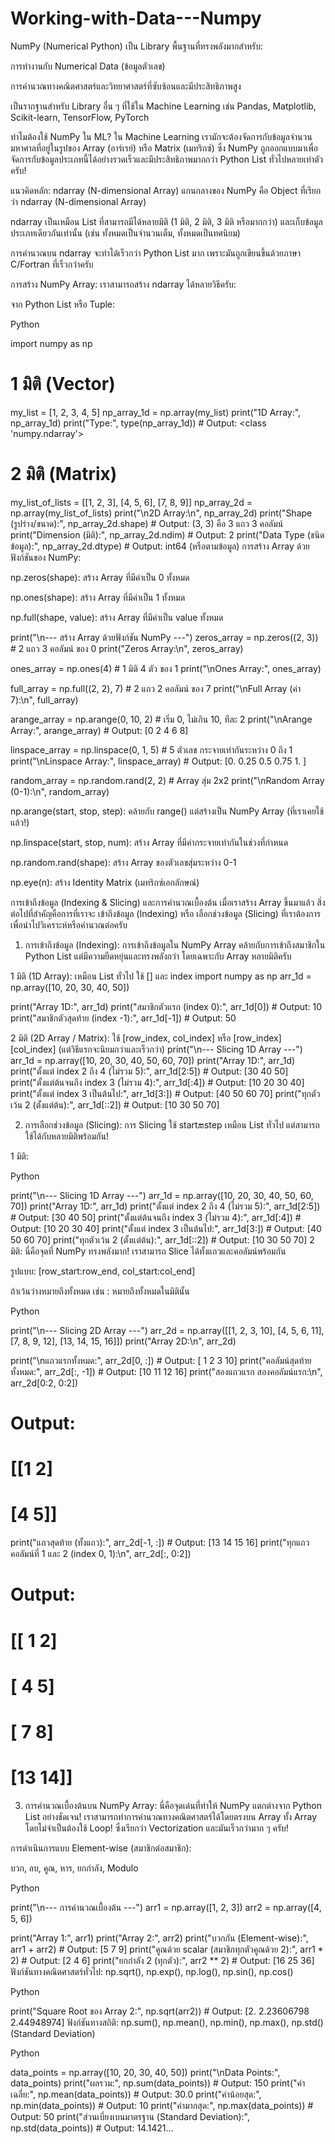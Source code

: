 # Working-with-Data---Numpy
NumPy (Numerical Python) เป็น Library พื้นฐานที่ทรงพลังมากสำหรับ:

การทำงานกับ Numerical Data (ข้อมูลตัวเลข)

การคำนวณทางคณิตศาสตร์และวิทยาศาสตร์ที่ซับซ้อนและมีประสิทธิภาพสูง

เป็นรากฐานสำหรับ Library อื่น ๆ ที่ใช้ใน Machine Learning เช่น Pandas, Matplotlib, Scikit-learn, TensorFlow, PyTorch

ทำไมต้องใช้ NumPy ใน ML?
ใน Machine Learning เรามักจะต้องจัดการกับข้อมูลจำนวนมหาศาลที่อยู่ในรูปของ Array (อาร์เรย์) หรือ Matrix (เมทริกซ์) ซึ่ง NumPy ถูกออกแบบมาเพื่อจัดการกับข้อมูลประเภทนี้ได้อย่างรวดเร็วและมีประสิทธิภาพมากกว่า Python List ทั่วไปหลายเท่าตัวครับ!

แนวคิดหลัก: ndarray (N-dimensional Array)
แกนกลางของ NumPy คือ Object ที่เรียกว่า ndarray (N-dimensional Array)

ndarray เป็นเหมือน List ที่สามารถมีได้หลายมิติ (1 มิติ, 2 มิติ, 3 มิติ หรือมากกว่า) และเก็บข้อมูลประเภทเดียวกันเท่านั้น (เช่น ทั้งหมดเป็นจำนวนเต็ม, ทั้งหมดเป็นทศนิยม)

การคำนวณบน ndarray จะทำได้เร็วกว่า Python List มาก เพราะมันถูกเขียนขึ้นด้วยภาษา C/Fortran ที่เร็วกว่าครับ

การสร้าง NumPy Array:
เราสามารถสร้าง ndarray ได้หลายวิธีครับ:

จาก Python List หรือ Tuple:

Python

import numpy as np

# 1 มิติ (Vector)
my_list = [1, 2, 3, 4, 5]
np_array_1d = np.array(my_list)
print("1D Array:", np_array_1d)
print("Type:", type(np_array_1d)) # Output: <class 'numpy.ndarray'>

# 2 มิติ (Matrix)
my_list_of_lists = [[1, 2, 3], [4, 5, 6], [7, 8, 9]]
np_array_2d = np.array(my_list_of_lists)
print("\n2D Array:\n", np_array_2d)
print("Shape (รูปร่าง/ขนาด):", np_array_2d.shape) # Output: (3, 3) คือ 3 แถว 3 คอลัมน์
print("Dimension (มิติ):", np_array_2d.ndim)     # Output: 2
print("Data Type (ชนิดข้อมูล):", np_array_2d.dtype) # Output: int64 (หรือตามข้อมูล)
การสร้าง Array ด้วยฟังก์ชันของ NumPy:

np.zeros(shape): สร้าง Array ที่มีค่าเป็น 0 ทั้งหมด

np.ones(shape): สร้าง Array ที่มีค่าเป็น 1 ทั้งหมด

np.full(shape, value): สร้าง Array ที่มีค่าเป็น value ทั้งหมด

print("\n--- สร้าง Array ด้วยฟังก์ชัน NumPy ---")
zeros_array = np.zeros((2, 3)) # 2 แถว 3 คอลัมน์ ของ 0
print("Zeros Array:\n", zeros_array)

ones_array = np.ones(4) # 1 มิติ 4 ตัว ของ 1
print("\nOnes Array:", ones_array)

full_array = np.full((2, 2), 7) # 2 แถว 2 คอลัมน์ ของ 7
print("\nFull Array (ค่า 7):\n", full_array)

arange_array = np.arange(0, 10, 2) # เริ่ม 0, ไม่เกิน 10, ทีละ 2
print("\nArange Array:", arange_array) # Output: [0 2 4 6 8]

linspace_array = np.linspace(0, 1, 5) # 5 ตัวเลข กระจายเท่ากันระหว่าง 0 ถึง 1
print("\nLinspace Array:", linspace_array) # Output: [0.   0.25 0.5  0.75 1.  ]

random_array = np.random.rand(2, 2) # Array สุ่ม 2x2
print("\nRandom Array (0-1):\n", random_array)

np.arange(start, stop, step): คล้ายกับ range() แต่สร้างเป็น NumPy Array (ที่เราเคยใช้แล้ว!)

np.linspace(start, stop, num): สร้าง Array ที่มีค่ากระจายเท่ากันในช่วงที่กำหนด

np.random.rand(shape): สร้าง Array ของตัวเลขสุ่มระหว่าง 0-1

np.eye(n): สร้าง Identity Matrix (เมทริกซ์เอกลักษณ์)



การเข้าถึงข้อมูล (Indexing & Slicing) และการคำนวณเบื้องต้น
เมื่อเราสร้าง Array ขึ้นมาแล้ว สิ่งต่อไปที่สำคัญคือการที่เราจะ เข้าถึงข้อมูล (Indexing) หรือ เลือกช่วงข้อมูล (Slicing) ที่เราต้องการ เพื่อนำไปวิเคราะห์หรือคำนวณต่อครับ

1. การเข้าถึงข้อมูล (Indexing):
การเข้าถึงข้อมูลใน NumPy Array คล้ายกับการเข้าถึงสมาชิกใน Python List แต่มีความยืดหยุ่นและทรงพลังกว่า โดยเฉพาะกับ Array หลายมิติครับ

1 มิติ (1D Array): เหมือน List ทั่วไป ใช้ [] และ index
import numpy as np
arr_1d = np.array([10, 20, 30, 40, 50])

print("Array 1D:", arr_1d)
print("สมาชิกตัวแรก (index 0):", arr_1d[0])    # Output: 10
print("สมาชิกตัวสุดท้าย (index -1):", arr_1d[-1]) # Output: 50

2 มิติ (2D Array / Matrix): ใช้ [row_index, col_index] หรือ [row_index][col_index] (แต่วิธีแรกจะนิยมกว่าและเร็วกว่า)
print("\n--- Slicing 1D Array ---")
arr_1d = np.array([10, 20, 30, 40, 50, 60, 70])
print("Array 1D:", arr_1d)
print("ตั้งแต่ index 2 ถึง 4 (ไม่รวม 5):", arr_1d[2:5])   # Output: [30 40 50]
print("ตั้งแต่ต้นจนถึง index 3 (ไม่รวม 4):", arr_1d[:4])  # Output: [10 20 30 40]
print("ตั้งแต่ index 3 เป็นต้นไป:", arr_1d[3:])        # Output: [40 50 60 70]
print("ทุกตัวเว้น 2 (ตั้งแต่ต้น):", arr_1d[::2])     # Output: [10 30 50 70]



2. การเลือกช่วงข้อมูล (Slicing):
การ Slicing ใช้ start:end:step เหมือน List ทั่วไป แต่สามารถใช้ได้กับหลายมิติพร้อมกัน!

1 มิติ:

Python

print("\n--- Slicing 1D Array ---")
arr_1d = np.array([10, 20, 30, 40, 50, 60, 70])
print("Array 1D:", arr_1d)
print("ตั้งแต่ index 2 ถึง 4 (ไม่รวม 5):", arr_1d[2:5])   # Output: [30 40 50]
print("ตั้งแต่ต้นจนถึง index 3 (ไม่รวม 4):", arr_1d[:4])  # Output: [10 20 30 40]
print("ตั้งแต่ index 3 เป็นต้นไป:", arr_1d[3:])        # Output: [40 50 60 70]
print("ทุกตัวเว้น 2 (ตั้งแต่ต้น):", arr_1d[::2])     # Output: [10 30 50 70]
2 มิติ: นี่คือจุดที่ NumPy ทรงพลังมาก! เราสามารถ Slice ได้ทั้งแถวและคอลัมน์พร้อมกัน

รูปแบบ: [row_start:row_end, col_start:col_end]

ถ้าเว้นว่างหมายถึงทั้งหมด เช่น : หมายถึงทั้งหมดในมิตินั้น

Python

print("\n--- Slicing 2D Array ---")
arr_2d = np.array([[1, 2, 3, 10],
                   [4, 5, 6, 11],
                   [7, 8, 9, 12],
                   [13, 14, 15, 16]])
print("Array 2D:\n", arr_2d)

print("\nแถวแรกทั้งหมด:", arr_2d[0, :])     # Output: [ 1  2  3 10]
print("คอลัมน์สุดท้ายทั้งหมด:", arr_2d[:, -1])  # Output: [10 11 12 16]
print("สองแถวแรก สองคอลัมน์แรก:\n", arr_2d[0:2, 0:2])
# Output:
# [[1 2]
#  [4 5]]
print("แถวสุดท้าย (ทั้งแถว):", arr_2d[-1, :])   # Output: [13 14 15 16]
print("ทุกแถว คอลัมน์ที่ 1 และ 2 (index 0, 1):\n", arr_2d[:, 0:2])
# Output:
# [[ 1  2]
#  [ 4  5]
#  [ 7  8]
#  [13 14]]
3. การคำนวณเบื้องต้นบน NumPy Array:
นี่คือจุดเด่นที่ทำให้ NumPy แตกต่างจาก Python List อย่างชัดเจน! เราสามารถทำการคำนวณทางคณิตศาสตร์ได้โดยตรงบน Array ทั้ง Array โดยไม่จำเป็นต้องใช้ Loop! ซึ่งเรียกว่า Vectorization และมันเร็วกว่ามาก ๆ ครับ!

การดำเนินการแบบ Element-wise (สมาชิกต่อสมาชิก):

บวก, ลบ, คูณ, หาร, ยกกำลัง, Modulo

Python

print("\n--- การคำนวณเบื้องต้น ---")
arr1 = np.array([1, 2, 3])
arr2 = np.array([4, 5, 6])

print("Array 1:", arr1)
print("Array 2:", arr2)
print("บวกกัน (Element-wise):", arr1 + arr2) # Output: [5 7 9]
print("คูณด้วย scalar (สมาชิกทุกตัวคูณด้วย 2):", arr1 * 2) # Output: [2 4 6]
print("ยกกำลัง 2 (ทุกตัว):", arr2 ** 2) # Output: [16 25 36]
ฟังก์ชันทางคณิตศาสตร์ทั่วไป: np.sqrt(), np.exp(), np.log(), np.sin(), np.cos()

Python

print("Square Root ของ Array 2:", np.sqrt(arr2)) # Output: [2.         2.23606798 2.44948974]
ฟังก์ชันทางสถิติ: np.sum(), np.mean(), np.min(), np.max(), np.std() (Standard Deviation)

Python

data_points = np.array([10, 20, 30, 40, 50])
print("\nData Points:", data_points)
print("ผลรวม:", np.sum(data_points))      # Output: 150
print("ค่าเฉลี่ย:", np.mean(data_points))    # Output: 30.0
print("ค่าน้อยสุด:", np.min(data_points))     # Output: 10
print("ค่ามากสุด:", np.max(data_points))     # Output: 50
print("ส่วนเบี่ยงเบนมาตรฐาน (Standard Deviation):", np.std(data_points)) # Output: 14.1421...



